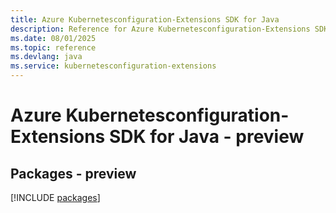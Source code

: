 ```yaml
---
title: Azure Kubernetesconfiguration-Extensions SDK for Java
description: Reference for Azure Kubernetesconfiguration-Extensions SDK for Java
ms.date: 08/01/2025
ms.topic: reference
ms.devlang: java
ms.service: kubernetesconfiguration-extensions
---
```

# Azure Kubernetesconfiguration-Extensions SDK for Java - preview
## Packages - preview
[!INCLUDE [packages](kubernetesconfiguration-extensions-index.md)]